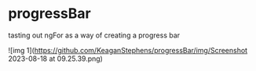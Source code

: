 # progressBar
tasting out ngFor as a way of creating a progress bar

![img 1](https://github.com/KeaganStephens/progressBar/img/Screenshot 2023-08-18 at 09.25.39.png)
